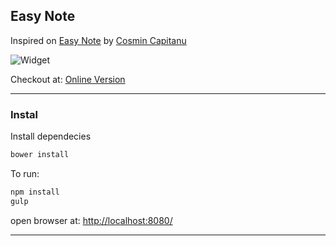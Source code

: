 ## Easy Note
Inspired on [Easy Note] by [Cosmin Capitanu]

![Widget](https://d13yacurqjgara.cloudfront.net/users/78637/screenshots/974693/attachments/112631/Easy_Note_Bigger_2.jpg)

Checkout at: [Online Version]

---

### Instal

Install dependecies

```sh
bower install
```

To run:

```sh
npm install
gulp
```
open browser at: [http://localhost:8080/](http://localhost:8080/)

---

[Easy Note]: <https://dribbble.com/shots/974693-Easy-Note>
[Cosmin Capitanu]: <https://dribbble.com/Radium>
[Online Version]: <http://favasconcelos.github.io/easy-note-widget> 